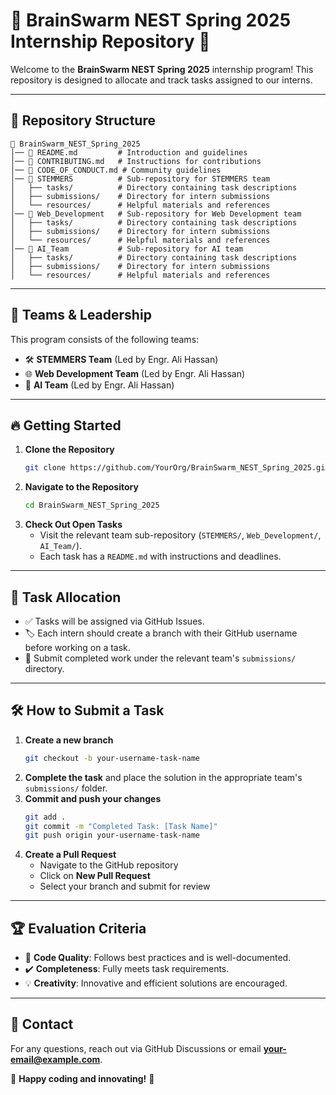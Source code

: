 # 🌟 BrainSwarm NEST Spring 2025 Internship Repository 🌟

Welcome to the **BrainSwarm NEST Spring 2025** internship program! This repository is designed to allocate and track tasks assigned to our interns.

---

## 📌 Repository Structure
```
📂 BrainSwarm_NEST_Spring_2025
│── 📜 README.md         # Introduction and guidelines
│── 📜 CONTRIBUTING.md   # Instructions for contributions
│── 📜 CODE_OF_CONDUCT.md # Community guidelines
│── 📂 STEMMERS          # Sub-repository for STEMMERS team
│   ├── tasks/          # Directory containing task descriptions
│   ├── submissions/    # Directory for intern submissions
│   └── resources/      # Helpful materials and references
│── 📂 Web_Development   # Sub-repository for Web Development team
│   ├── tasks/          # Directory containing task descriptions
│   ├── submissions/    # Directory for intern submissions
│   └── resources/      # Helpful materials and references
│── 📂 AI_Team           # Sub-repository for AI team
│   ├── tasks/          # Directory containing task descriptions
│   ├── submissions/    # Directory for intern submissions
│   └── resources/      # Helpful materials and references
```
---

## 🚀 Teams & Leadership
This program consists of the following teams:
- 🛠 **STEMMERS Team** (Led by Engr. Ali Hassan)
- 🌐 **Web Development Team** (Led by Engr. Ali Hassan)
- 🤖 **AI Team** (Led by Engr. Ali Hassan)

---

## 🔥 Getting Started
1. **Clone the Repository**
   ```bash
   git clone https://github.com/YourOrg/BrainSwarm_NEST_Spring_2025.git
   ```
2. **Navigate to the Repository**
   ```bash
   cd BrainSwarm_NEST_Spring_2025
   ```
3. **Check Out Open Tasks**
   - Visit the relevant team sub-repository (`STEMMERS/`, `Web_Development/`, `AI_Team/`).
   - Each task has a `README.md` with instructions and deadlines.

---

## 📜 Task Allocation
- ✅ Tasks will be assigned via GitHub Issues.
- 🏷 Each intern should create a branch with their GitHub username before working on a task.
- 📂 Submit completed work under the relevant team's `submissions/` directory.

---

## 🛠 How to Submit a Task
1. **Create a new branch**
   ```bash
   git checkout -b your-username-task-name
   ```
2. **Complete the task** and place the solution in the appropriate team's `submissions/` folder.
3. **Commit and push your changes**
   ```bash
   git add .
   git commit -m "Completed Task: [Task Name]"
   git push origin your-username-task-name
   ```
4. **Create a Pull Request**
   - Navigate to the GitHub repository
   - Click on **New Pull Request**
   - Select your branch and submit for review

---

## 🏆 Evaluation Criteria
- 🎯 **Code Quality**: Follows best practices and is well-documented.
- ✔️ **Completeness**: Fully meets task requirements.
- 💡 **Creativity**: Innovative and efficient solutions are encouraged.

---

## 📢 Contact
For any questions, reach out via GitHub Discussions or email **[your-email@example.com](mailto:your-email@example.com)**.

🚀 **Happy coding and innovating!** 🚀
